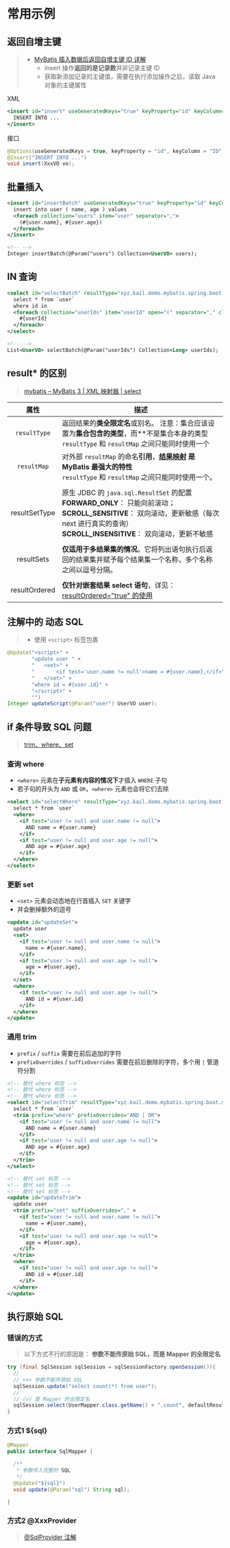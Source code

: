 # 常用示例



## 返回自增主键

> - [MyBatis 插入数据后返回自增主键 ID 详解](https://www.cnblogs.com/charlypage/p/11253610.html)
>   - insert 操作**返回的是记录数**并非记录主键 ID
>   - 获取新添加记录的主键值，需要在执行添加操作之后，读取  Java 对象的主键属性

XML

```xml
<insert id="insert" useGeneratedKeys="true" keyProperty="id" keyColumn="ID">
  INSERT INTO ...
</insert>
```

接口

```java
@Options(useGeneratedKeys = true, keyProperty = "id", keyColumn = "ID")
@Insert("INSERT INTO ...")
void insert(XxxVO vo);
```



## 批量插入

```xml
<insert id="insertBatch" useGeneratedKeys="true" keyProperty="id" keyColumn="ID">
  insert into user ( name, age ) values
  <foreach collection="users" item="user" separator=",">
    (#{user.name}, #{user.age})
  </foreach>
</insert>

<!-- -->
Integer insertBatch(@Param("users") Collection<UserVO> users);
```



## IN 查询

```xml
<select id="selectBatch" resultType="xyz.kail.demo.mybatis.spring.boot.model.mybatis.UserVO">
  select * from `user`
  where id in
  <foreach collection="userIds" item="userId" open="(" separator="," close=")">
    #{userId}
  </foreach>
</select>

<!-- -->
List<UserVO> selectBatch(@Param("userIds") Collection<Long> userIds);
```



## result* 的区别

> [mybatis – MyBatis 3 | XML 映射器 | select](https://mybatis.org/mybatis-3/zh/sqlmap-xml.html#select)

|     属性      | 描述                                                         |
| :-----------: | ------------------------------------------------------------ |
| `resultType`  | 返回结果的**类全限定名**或别名。 注意：集合应该设置为**集合包含的类型**，而**不是集合本身的类型<br /> `resultType` 和 `resultMap` 之间只能同时使用一个 |
|  `resultMap`  | 对外部  `resultMap` 的命名**引用**，**[结果映射](https://mybatis.org/mybatis-3/zh/sqlmap-xml.html#Result_Maps) 是 MyBatis 最强大的特性**<br />`resultType` 和 `resultMap` 之间只能同时使用一个。 |
|               |                                                              |
| resultSetType | 原生 JDBC 的 `java.sql.ResultSet` 的配置<br />**FORWARD_ONLY**： 只能向前滚动；<br />**SCROLL_SENSITIVE**： 双向滚动，更新敏感（每次 next 进行真实的查询）<br />**SCROLL_INSENSITIVE**： 双向滚动，更新不敏感 |
|               |                                                              |
|  resultSets   | **仅适用于多结果集的情况**。它将列出语句执行后返回的结果集并赋予每个结果集一个名称，多个名称之间以逗号分隔。 |
|               |                                                              |
| resultOrdered | **仅针对嵌套结果 select 语句**，详见：[resultOrdered="true" 的使用](https://blog.csdn.net/weixin_40240756/article/details/108889127) |



## 注解中的 动态 SQL

> - 使用 `<script>` 标签包裹

```java
@Update("<script>" +
        "update user " +
        "   <set>" +
        "       <if test='user.name != null'>name = #{user.name},</if>" +
        "   </set>" +
        "where id = #{user.id}" +
        "</script>" +
        "")
Integer updateScript(@Param("user") UserVO user);
```



## if 条件导致 SQL 问题

> [trim、where、set](https://mybatis.org/mybatis-3/zh/dynamic-sql.html#trim.E3.80.81where.E3.80.81set)

### 查询 where

- `<where>` 元素在**子元素有内容的情况下**才插入 `WHERE` 子句
- 若子句的开头为 `AND` 或 `OR`，`<where>` 元素也会将它们去除

```xml
<select id="selectWhere" resultType="xyz.kail.demo.mybatis.spring.boot.model.mybatis.UserVO">
  select * from `user`
  <where>
    <if test="user != null and user.name != null">
      AND name = #{user.name}
    </if>
    <if test="user != null and user.age != null">
      AND age = #{user.age}
    </if>
  </where>
</select>
```



### 更新 set

- `<set>` 元素会动态地在行首插入 `SET` 关键字
- 并会删掉额外的逗号

```xml
<update id="updateSet">
  update user
  <set>
    <if test="user != null and user.name != null">
      name = #{user.name},
    </if>
    <if test="user != null and user.age != null">
      age = #{user.age},
    </if>
  </set>
  <where>
    <if test="user != null and user.age != null">
      AND id = #{user.id}
    </if>
  </where>
</update>
```



### 通用 trim

- `prefix` / `suffix` 需要在前后追加的字符
- `prefixOverrides` / `suffixOverrides` 需要在前后删除的字符，多个用 `|` 管道符分割

```xml
<!-- 替代 where 标签 -->
<!-- 替代 where 标签 -->
<!-- 替代 where 标签 -->
<select id="selectTrim" resultType="xyz.kail.demo.mybatis.spring.boot.model.mybatis.UserVO">
  select * from `user`
  <trim prefix="where" prefixOverrides="AND | OR">
    <if test="user != null and user.name != null">
      AND name = #{user.name}
    </if>
    <if test="user != null and user.age != null">
      AND age = #{user.age}
    </if>
  </trim>
</select>

<!-- 替代 set 标签 -->
<!-- 替代 set 标签 -->
<!-- 替代 set 标签 -->
<update id="updateTrim">
  update user
  <trim prefix="set" suffixOverrides="," >
    <if test="user != null and user.name != null">
      name = #{user.name},
    </if>
    <if test="user != null and user.age != null">
      age = #{user.age},
    </if>
  </trim>
  <where>
    <if test="user != null and user.age != null">
      AND id = #{user.id}
    </if>
  </where>
</update>
```



## 执行原始 SQL

### 错误的方式

> 以下方式不行的原因是： **参数不能传原始 SQL，而是 Mapper 的全限定名**

```java
try (final SqlSession sqlSession = sqlSessionFactory.openSession()){
  //
  // ××× 参数不能传原始 SQL
  sqlSession.update("select count(*) from user"); 
  //
  // √√√ 是 Mapper 的全限定名
  sqlSession.select(UserMapper.class.getName() + ".count", defaultResultHandler); 
}
```



### 方式1 ${sql} 

```java
@Mapper
public interface SqlMapper {

  /**
   * 参数传入完整的 SQL
   */
  @Update("${sql}")
  void update(@Param("sql") String sql);

}
```



### 方式2 @XxxProvider

> [@SqlProvider 注解](https://mybatis.org/mybatis-3/zh/java-api.html#a.E6.98.A0.E5.B0.84.E6.B3.A8.E8.A7.A3.E7.A4.BA.E4.BE.8B)

```java
```

